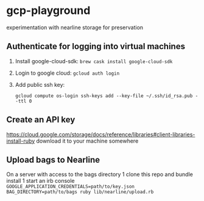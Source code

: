 # gcp-playground
experimentation with nearline storage for preservation

## Authenticate for logging into virtual machines

1. Install google-cloud-sdk: `brew cask install google-cloud-sdk`
1. Login to google cloud: `gcloud auth login`
1. Add public ssh key:
   
   ```
   gcloud compute os-login ssh-keys add --key-file ~/.ssh/id_rsa.pub --ttl 0
   ```

## Create an API key
https://cloud.google.com/storage/docs/reference/libraries#client-libraries-install-ruby
download it to your machine somewhere

## Upload bags to Nearline
On a server with access to the bags directory
1 clone this repo and bundle install
1 start an irb console
`GOOGLE_APPLICATION_CREDENTIALS=path/to/key.json BAG_DIRECTORY=path/to/bags ruby lib/nearline/upload.rb`
